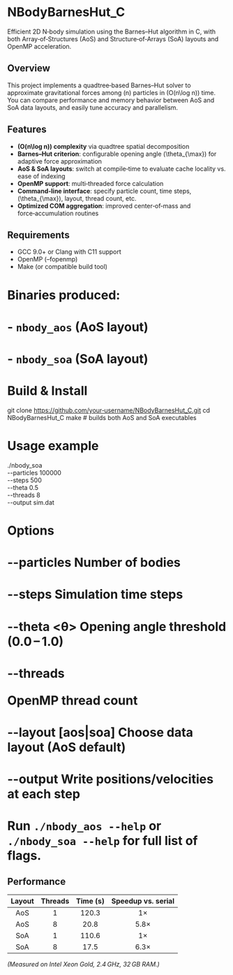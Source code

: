# NBodyBarnesHut_C

Efficient 2D N‑body simulation using the Barnes–Hut algorithm in C, with both Array‑of‑Structures (AoS) and Structure‑of‑Arrays (SoA) layouts and OpenMP acceleration.

## Overview
This project implements a quadtree‑based Barnes–Hut solver to approximate gravitational forces among \(n\) particles in \(O(n\log n)\) time. You can compare performance and memory behavior between AoS and SoA data layouts, and easily tune accuracy and parallelism.

## Features
- **\(O(n\log n)\) complexity** via quadtree spatial decomposition  
- **Barnes–Hut criterion**: configurable opening angle \(\theta_{\max}\) for adaptive force approximation  
- **AoS & SoA layouts**: switch at compile‑time to evaluate cache locality vs. ease of indexing  
- **OpenMP support**: multi‑threaded force calculation  
- **Command‑line interface**: specify particle count, time steps, \(\theta_{\max}\), layout, thread count, etc.  
- **Optimized COM aggregation**: improved center‑of‑mass and force‑accumulation routines  

## Requirements
- GCC 9.0+ or Clang with C11 support  
- OpenMP (–fopenmp)  
- Make (or compatible build tool)  

# Binaries produced:
# - `nbody_aos` (AoS layout)  
# - `nbody_soa` (SoA layout)  

# Build & Install
git clone https://github.com/your‑username/NBodyBarnesHut_C.git
cd NBodyBarnesHut_C
make            # builds both AoS and SoA executables

# Usage example
./nbody_soa \
  --particles 100000 \
  --steps 500 \
  --theta 0.5 \
  --threads 8 \
  --output sim.dat

# Options
# --particles <N>     Number of bodies
# --steps <T>         Simulation time steps
# --theta <θ>         Opening angle threshold (0.0 – 1.0)
# --threads <P>       OpenMP thread count
# --layout [aos|soa]  Choose data layout (AoS default)
# --output <file>     Write positions/velocities at each step

# Run `./nbody_aos --help` or `./nbody_soa --help` for full list of flags.

## Performance
| Layout | Threads | Time (s) | Speedup vs. serial |
|:------:|:-------:|:--------:|:------------------:|
| AoS    | 1       | 120.3    | 1×                 |
| AoS    | 8       |  20.8    | 5.8×               |
| SoA    | 1       | 110.6    | 1×                 |
| SoA    | 8       |  17.5    | 6.3×               |

*(Measured on Intel Xeon Gold, 2.4 GHz, 32 GB RAM.)*



